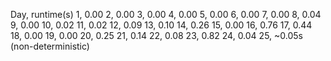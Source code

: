 Day, runtime(s)
1,  0.00
2,  0.00
3,  0.00
4,  0.00
5,  0.00
6,  0.00
7,  0.00
8,  0.04
9,  0.00
10, 0.02
11, 0.02
12, 0.09
13, 0.10
14, 0.26
15, 0.00
16, 0.76
17, 0.44
18, 0.00
19, 0.00
20, 0.25
21, 0.14
22, 0.08
23, 0.82
24, 0.04
25, ~0.05s (non-deterministic)